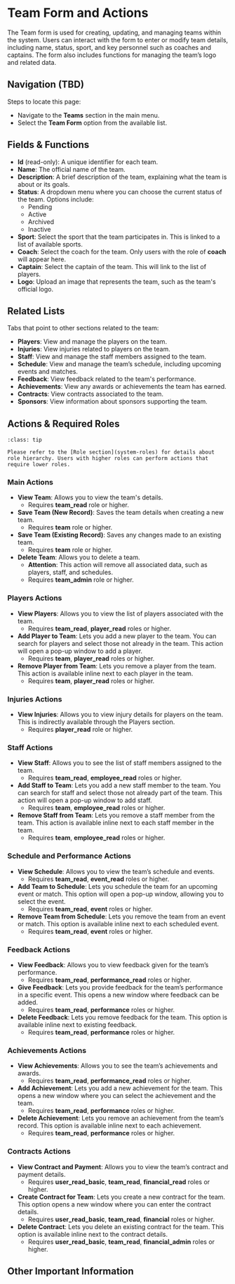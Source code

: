 # Team Form and Actions

The Team form is used for creating, updating, and managing teams within the system. Users can interact with the form to enter or modify team details, including name, status, sport, and key personnel such as coaches and captains. The form also includes functions for managing the team’s logo and related data.

## Navigation (TBD)
Steps to locate this page:
- Navigate to the **Teams** section in the main menu.
- Select the **Team Form** option from the available list.

## Fields & Functions
- **Id** (read-only): A unique identifier for each team.
- **Name**: The official name of the team.
- **Description**: A brief description of the team, explaining what the team is about or its goals.
- **Status**: A dropdown menu where you can choose the current status of the team. Options include:
    - Pending
    - Active
    - Archived
    - Inactive
- **Sport**: Select the sport that the team participates in. This is linked to a list of available sports.
- **Coach**: Select the coach for the team. Only users with the role of **coach** will appear here.
- **Captain**: Select the captain of the team. This will link to the list of players.
- **Logo**: Upload an image that represents the team, such as the team's official logo.

## Related Lists
Tabs that point to other sections related to the team:
- **Players**: View and manage the players on the team.
- **Injuries**: View injuries related to players on the team.
- **Staff**: View and manage the staff members assigned to the team.
- **Schedule**: View and manage the team’s schedule, including upcoming events and matches.
- **Feedback**: View feedback related to the team's performance.
- **Achievements**: View any awards or achievements the team has earned.
- **Contracts**: View contracts associated to the team.
- **Sponsors**: View information about sponsors supporting the team.

## Actions & Required Roles

```{admonition} Explanation of Roles
:class: tip

Please refer to the [Role section](system-roles) for details about role hierarchy. Users with higher roles can perform actions that require lower roles.
```

### Main Actions
- **View Team**: Allows you to view the team's details.
  - Requires **team_read** role or higher.
- **Save Team (New Record)**: Saves the team details when creating a new team.
  - Requires **team** role or higher.
- **Save Team (Existing Record)**: Saves any changes made to an existing team.
  - Requires **team** role or higher.
- **Delete Team**: Allows you to delete a team.
  - **Attention**: This action will remove all associated data, such as players, staff, and schedules.
  - Requires **team_admin** role or higher.

### Players Actions
- **View Players**: Allows you to view the list of players associated with the team.
  - Requires **team_read**, **player_read** roles or higher.
- **Add Player to Team**: Lets you add a new player to the team. You can search for players and select those not already in the team. This action will open a pop-up window to add a player.
  - Requires **team**, **player_read** roles or higher.
- **Remove Player from Team**: Lets you remove a player from the team. This action is available inline next to each player in the team.
  - Requires **team**, **player_read** roles or higher.

### Injuries Actions
- **View Injuries**: Allows you to view injury details for players on the team. This is indirectly available through the Players section.
  - Requires **player_read** role or higher.

### Staff Actions
- **View Staff**: Allows you to see the list of staff members assigned to the team.
  - Requires **team_read**, **employee_read** roles or higher.
- **Add Staff to Team**: Lets you add a new staff member to the team. You can search for staff and select those not already part of the team. This action will open a pop-up window to add staff.
  - Requires **team**, **employee_read** roles or higher.
- **Remove Staff from Team**: Lets you remove a staff member from the team. This action is available inline next to each staff member in the team.
  - Requires **team**, **employee_read** roles or higher.

### Schedule and Performance Actions
- **View Schedule**: Allows you to view the team’s schedule and events.
  - Requires **team_read**, **event_read** roles or higher.
- **Add Team to Schedule**: Lets you schedule the team for an upcoming event or match. This option will open a pop-up window, allowing you to select the event.
  - Requires **team_read**, **event** roles or higher.
- **Remove Team from Schedule**: Lets you remove the team from an event or match. This option is available inline next to each scheduled event.
  - Requires **team_read**, **event** roles or higher.

### Feedback Actions
- **View Feedback**: Allows you to view feedback given for the team’s performance.
  - Requires **team_read**, **performance_read** roles or higher.
- **Give Feedback**: Lets you provide feedback for the team’s performance in a specific event. This opens a new window where feedback can be added.
  - Requires **team_read**, **performance** roles or higher.
- **Delete Feedback**: Lets you remove feedback for the team. This option is available inline next to existing feedback.
  - Requires **team_read**, **performance** roles or higher.

### Achievements Actions
- **View Achievements**: Allows you to see the team’s achievements and awards.
  - Requires **team_read**, **performance_read** roles or higher.
- **Add Achievement**: Lets you add a new achievement for the team. This opens a new window where you can select the achievement and the team.
  - Requires **team_read**, **performance** roles or higher.
- **Delete Achievement**: Lets you remove an achievement from the team’s record. This option is available inline next to each achievement.
  - Requires **team_read**, **performance** roles or higher.

### Contracts Actions
- **View Contract and Payment**: Allows you to view the team’s contract and payment details.
  - Requires **user_read_basic**, **team_read**, **financial_read** roles or higher.
- **Create Contract for Team**: Lets you create a new contract for the team. This option opens a new window where you can enter the contract details.
  - Requires **user_read_basic**, **team_read**, **financial** roles or higher.
- **Delete Contract**: Lets you delete an existing contract for the team. This option is available inline next to the contract details.
  - Requires **user_read_basic**, **team_read**, **financial_admin** roles or higher.

## Other Important Information